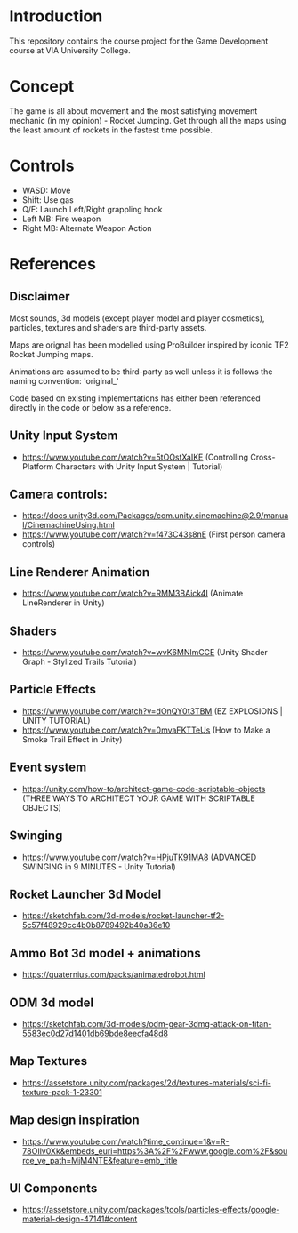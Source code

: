 # Introduction
This repository contains the course project for the Game Development course at VIA University College. 

# Concept
The game is all about movement and the most satisfying movement mechanic (in my opinion) - Rocket Jumping.
Get through all the maps using the least amount of rockets in the fastest time possible.

# Controls
- WASD: Move
- Shift: Use gas
- Q/E: Launch Left/Right grappling hook
- Left MB: Fire weapon
- Right MB: Alternate Weapon Action

# References
## Disclaimer
Most sounds, 3d models (except player model and player cosmetics), particles, textures and shaders are third-party assets.

Maps are orignal has been modelled using ProBuilder inspired by iconic TF2 Rocket Jumping maps.

Animations are assumed to be third-party as well unless it is follows the naming convention: 'original_<SOMETHING>'

Code based on existing implementations has either been referenced directly in the code or below as a reference.

## Unity Input System
- https://www.youtube.com/watch?v=5tOOstXaIKE (Controlling Cross-Platform Characters with Unity Input System | Tutorial)

## Camera controls:
- https://docs.unity3d.com/Packages/com.unity.cinemachine@2.9/manual/CinemachineUsing.html
- https://www.youtube.com/watch?v=f473C43s8nE (First person camera controls)

## Line Renderer Animation
- https://www.youtube.com/watch?v=RMM3BAick4I (Animate LineRenderer in Unity)

## Shaders
- https://www.youtube.com/watch?v=wvK6MNlmCCE (Unity Shader Graph - Stylized Trails Tutorial)

## Particle Effects
- https://www.youtube.com/watch?v=dOnQY0t3TBM (EZ EXPLOSIONS | UNITY TUTORIAL)
- https://www.youtube.com/watch?v=0mvaFKTTeUs (How to Make a Smoke Trail Effect in Unity)

## Event system
- https://unity.com/how-to/architect-game-code-scriptable-objects (THREE WAYS TO ARCHITECT YOUR GAME WITH SCRIPTABLE OBJECTS)

## Swinging 
- https://www.youtube.com/watch?v=HPjuTK91MA8 (ADVANCED SWINGING in 9 MINUTES - Unity Tutorial)

## Rocket Launcher 3d Model
- https://sketchfab.com/3d-models/rocket-launcher-tf2-5c57f48929cc4b0b8789492b40a36e10

## Ammo Bot 3d model + animations
- https://quaternius.com/packs/animatedrobot.html

## ODM 3d model 
- https://sketchfab.com/3d-models/odm-gear-3dmg-attack-on-titan-5583ec0d27d1401db69bde8eecfa48d8

## Map Textures
- https://assetstore.unity.com/packages/2d/textures-materials/sci-fi-texture-pack-1-23301

## Map design inspiration 
- https://www.youtube.com/watch?time_continue=1&v=R-78OIlv0Xk&embeds_euri=https%3A%2F%2Fwww.google.com%2F&source_ve_path=MjM4NTE&feature=emb_title

## UI Components
- https://assetstore.unity.com/packages/tools/particles-effects/google-material-design-47141#content


